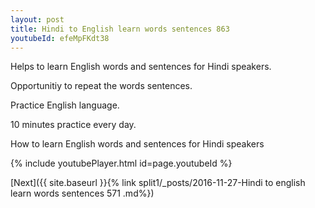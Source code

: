 ```yaml
---
layout: post
title: Hindi to English learn words sentences 863 
youtubeId: efeMpFKdt38
---
```

 
 
Helps to learn English words and sentences for Hindi speakers.

Opportunitiy to repeat the words sentences. 

Practice English language. 
 
10 minutes practice every day. 
 
How to learn English words and sentences for Hindi speakers 
 
{% include youtubePlayer.html id=page.youtubeId %}
 
 
[Next]({{ site.baseurl }}{% link  split1/_posts/2016-11-27-Hindi to english learn words sentences 571 .md%})
 
